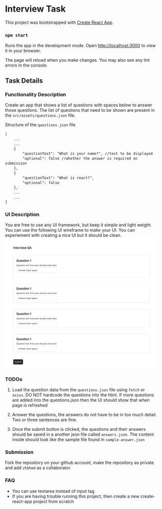 # Interview Task

This project was bootstrapped with [Create React App](https://github.com/facebook/create-react-app).

### `npm start`

Runs the app in the development mode. Open [http://localhost:3000](http://localhost:3000) to view it in your browser.

The page will reload when you make changes. You may also see any lint errors in the console.

## Task Details

### Functionality Description

Create an app that shows a list of questions with spaces below to answer those questions. The list of questions that need to be shown are present in the `src/assets/questions.json` file.

Structure of the `questions.json` file

```
[
	...
    ...
    {
		"questionText": "What is your name?", //text to be displayed
		"optional": false //whether the answer is required on submission
	},
	{
		"questionText": "What is react?",
		"optional": false
	},
    ...
    ...
]

```

### UI Description

You are free to use any UI framework, but keep it simple and light weight. You can use the following UI wireframe to make your UI. You can experiement with creating a nice UI but it should be clean.
![UI Image](src/assets/ui.png)

### TODOs

1. Load the question data from the `questions.json` file using `fetch` or `axios`. DO NOT hardcode the questions into the html. If more questions are added into the questions.json then the UI should show that when page is refreshed

2. Answer the questions, the answers do not have to be in too much detail. Two or three sentences are fine.

3. Once the submit button is clicked, the questions and their answers should be saved in a another json file called `answers.json`. The content inside should look like the sample file found in `sample-answer.json`

### Submission

Fork the repository on your github account, make the repository as private and add `zhbhmd` as a collaborator.

### FAQ

- You can use textarea instead of input tag
- If you are having trouble running this project, then create a new create-react-app project from scratch
